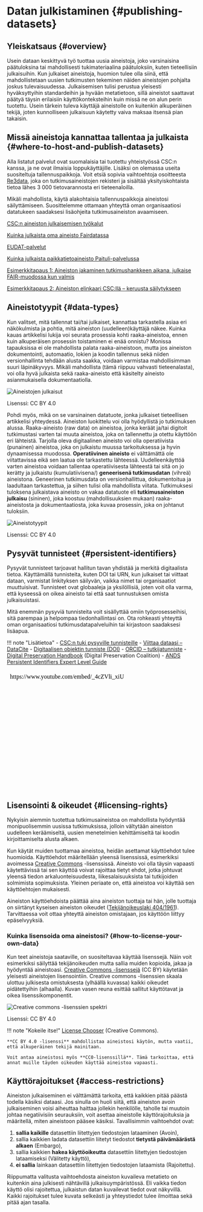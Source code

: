 # Datan julkistaminen {#publishing-datasets}

## Yleiskatsaus {#overview}

Usein dataan keskittyvä työ tuottaa uusia aineistoja, joko varsinaisina päätuloksina tai mahdollisesti tukimateriaalina päätuloksiin, kuten tieteellisiin julkaisuihin. Kun julkaiset aineistoja, huomion tulee olla siinä, että mahdollistetaan uusien tutkimusten tekeminen näiden aineistojen pohjalta joskus tulevaisuudessa. Julkaisemisen tulisi perustua yleisesti hyväksyttyihin standardeihin ja hyvään metatietoon, sillä aineistot saattavat päätyä täysin erilaisiin käyttökonteksteihin kuin missä ne on alun perin tuotettu. Usein tärkein tuleva käyttäjä aineistolle on kuitenkin alkuperäinen tekijä, joten kunnolliseen julkaisuun käytetty vaiva maksaa itsensä pian takaisin.

## Missä aineistoja kannattaa tallentaa ja julkaista {#where-to-host-and-publish-datasets}

Alla listatut palvelut ovat suomalaisia tai tuotettu yhteistyössä CSC:n kanssa, ja ne ovat ilmaisia loppukäyttäjille. Lisäksi on olemassa useita suositeltuja tallennuspaikkoja. Voit etsiä sopivia vaihtoehtoja osoitteesta [Re3data](https://www.re3data.org/), joka on tutkimusaineistojen rekisteri ja sisältää yksityiskohtaista tietoa lähes 3 000 tietovarannosta eri tieteenaloilla.

Mikäli mahdollista, käytä alakohtaisia tallennuspaikkoja aineistosi säilyttämiseen. Suosittelemme ottamaan yhteyttä oman organisaatiosi datatukeen saadaksesi lisäohjeita tutkimusaineiston avaamiseen.

[CSC:n aineiston julkaisemisen työkalut](https://research.csc.fi/en/service-catalog#open)

[Kuinka julkaista oma aineisto Fairdatassa](https://www.fairdata.fi/en/user-guides/fairdata-quick-guide/)

[EUDAT-palvelut](https://www.eudat.eu/)

[Kuinka julkaista paikkatietoaineisto Paituli-palvelussa](https://paituli.csc.fi/opendata.html)

[Esimerkkitapaus 1: Aineiston jakaminen tutkimushankkeen aikana, julkaise FAIR-muodossa kun valmis](https://research.csc.fi/example-case-1)

[Esimerkkitapaus 2: Aineiston elinkaari CSC:llä – keruusta säilytykseen](https://research.csc.fi/example-case-2)

## Aineistotyypit {#data-types}

Kun valitset, mitä tallennat tai/tai julkaiset, kannattaa tarkastella asiaa eri näkökulmista ja pohtia, mitä aineiston (uudelleen)käyttäjä näkee. Kuinka kauas artikkelisi lukija voi seurata prosessia kohti raaka-aineistoa, ennen kuin alkuperäisen prosessin toistaminen ei enää onnistu? Monissa tapauksissa ei ole mahdollista palata raaka-aineistoon, mutta jos aineiston dokumentointi, automaatio, lokien ja koodin tallennus sekä niiden versionhallinta tehdään alusta saakka, voidaan varmistaa mahdollisimman suuri läpinäkyvyys. Mikäli mahdollista (tämä riippuu vahvasti tieteenalasta), voi olla hyvä julkaista sekä raaka-aineisto että käsitelty aineisto asianmukaisella dokumentaatiolla.

![Aineistojen julkaisut](../../img/data-publications.png "Datan tyypit tekijän ja lukijan näkökulmasta")

Lisenssi: CC BY 4.0

Pohdi myös, mikä on se varsinainen datatuote, jonka julkaiset tieteellisen artikkelisi yhteydessä. Aineiston luokittelu voi olla hyödyllistä jo tutkimuksen alussa. Raaka-aineisto (raw data) on aineistoa, jonka keräät ja/tai digitoit tutkimustasi varten tai muuta aineistoa, joka on tallennettu ja otettu käyttöön eri lähteistä. Tarjolla oleva digitaalinen aineisto voi olla operatiivista (punainen) aineistoa, joka on julkaistu muussa tarkoituksessa ja hyvin dynaamisessa muodossa. **Operatiivinen aineisto** ei välttämättä ole viitattavissa eikä sen laatua ole tarkastettu lähteessä. Uudelleenkäyttöä varten aineistoa voidaan tallentaa operatiivisesta lähteestä tai sitä on jo kerätty ja julkaistu (kumulatiivisena/) **geneerisenä tutkimusdatan** (vihreä) aineistona. Geneerinen tutkimusdata on versionhallittua, dokumentoitua ja laadultaan tarkastettua, ja siihen tulisi olla mahdollista viitata. Tutkimuksesi tuloksena julkaistava aineisto on vakaa datatuote eli **tutkimusaineiston julkaisu** (sininen), joka koostuu (mahdollisuuksien mukaan) raaka-aineistosta ja dokumentaatiosta, joka kuvaa prosessin, joka on johtanut tuloksiin.

![Aineistotyypit](../../img/data_types.png "Operatiivinen data, geneerinen tutkimusdata ja tutkimusaineiston julkaisu")

Lisenssi: CC BY 4.0

## Pysyvät tunnisteet {#persistent-identifiers}

Pysyvät tunnisteet tarjoavat hallitun tavan yhdistää ja merkitä digitaalista tietoa. Käyttämällä tunnisteita, kuten DOI tai URN, kun julkaiset tai viittaat dataan, varmistat linkityksen säilyvän, vaikka nimet tai organisaatiot muuttuisivat. Tunnisteet ovat globaaleja ja yksilöllisiä, joten voit olla varma, että kyseessä on oikea aineisto tai että saat tunnustuksen omista julkaisuistasi.

Mitä enemmän pysyviä tunnisteita voit sisällyttää omiin työprosesseihisi, sitä parempaa ja helpompaa tiedonhallintasi on. Ota rohkeasti yhteyttä oman organisaatiosi tutkimusdatapalveluihin tai kirjastoon saadaksesi lisäapua.

!!! note "Lisätietoa"
    - [CSC:n tuki pysyville tunnisteille](https://wiki.eduuni.fi/x/9ZRYH)
    - [Viittaa dataasi – DataCite](https://datacite.org/cite-your-data.html)
    - [Digitaalisen objektin tunniste (DOI)](https://www.doi.org/)
    - [ORCID – tutkijatunniste](https://researcheridentifier.fi/)
    - [Digital Preservation Handbook](https://www.dpconline.org/handbook/technical-solutions-and-tools/persistent-identifiers) (Digital Preservation Coalition)
    - [ANDS Persistent Identifiers Expert Level Guide](https://www.ands.org.au/guides/persistent-identifiers-expert)

<iframe allow="autoplay; encrypted-media" allowfullscreen="" frameborder="0" height="315" srcdoc="https://www.youtube.com/embed/_4cZVli_xiU" title="Manage well and get preserved – 3. Persistent identifiers" width="560"></iframe>

## Lisensointi & oikeudet {#licensing-rights}

Nykyisin aiemmin tuotettua tutkimusaineistoa on mahdollista hyödyntää monipuolisemmin uusissa tutkimuksissa, jolloin vältytään aineiston uudelleen keräämiseltä, uusien menetelmien kehittämiseltä tai koodin kirjoittamiselta alusta alkaen.

Kun käytät muiden tuottamaa aineistoa, heidän asettamat käyttöehdot tulee huomioida. Käyttöehdot määritellään yleensä lisenssissä, esimerkiksi avoimessa [Creative Commons](https://creativecommons.org/licenses/) -lisenssissä. Aineisto voi olla täysin vapaasti käytettävissä tai sen käyttöä voivat rajoittaa tietyt ehdot, jotka johtuvat yleensä tiedon arkaluonteisuudesta, liikesalaisuuksista tai tutkijoiden solmimista sopimuksista. Yleinen periaate on, että aineistoa voi käyttää sen käyttöehtojen mukaisesti.

Aineiston käyttöehdoista päättää aina aineiston tuottaja tai hän, jolle tuottaja on siirtänyt kyseisen aineiston oikeudet ([Tekijänoikeuslaki 404/1961](https://www.finlex.fi/en/legislation/translations/1961/eng/404)). Tarvittaessa voit ottaa yhteyttä aineiston omistajaan, jos käyttöön liittyy epäselvyyksiä.

### Kuinka lisensoida oma aineistosi? {#how-to-license-your-own-data}

Kun teet aineistoja saataville, on suositeltavaa käyttää lisenssejä. Näin voit esimerkiksi säilyttää tekijänoikeuden mutta sallia muiden kopioida, jakaa ja hyödyntää aineistoasi. [Creative Commons -lisenssejä](https://creativecommons.org/licenses/) (CC BY) käytetään yleisesti aineistojen lisensointiin. Creative commons -lisenssien skaala ulottuu julkisesta omistuksesta (ylhäällä kuvassa) kaikki oikeudet pidätettyihin (alhaalla). Kuvan vasen reuna esittää sallitut käyttötavat ja oikea lisenssikomponentit.

![Creative commons -lisenssien spektri](../../img/Creative_commons_license_spectrum.png "Creative commons license spectrum")

Lisenssi: CC BY 4.0

!!! note "Kokeile itse!"
    [License Chooser](https://creativecommons.org/choose/) (Creative Commons).

    **CC BY 4.0 -lisenssi** mahdollistaa aineistosi käytön, mutta vaatii, että alkuperäinen tekijä mainitaan.

    Voit antaa aineistosi myös **CC0-lisenssillä**. Tämä tarkoittaa, että annat muille täyden oikeuden käyttää aineistoa vapaasti.

## Käyttörajoitukset {#access-restrictions}

Aineiston julkaiseminen ei välttämättä tarkoita, että kaikkien pitää päästä todella käsiksi dataasi. Jos sinulla on huoli siitä, että aineiston avoin julkaiseminen voisi aiheuttaa haittaa jollekin henkilölle, taholle tai muutoin johtaa negatiivisiin seurauksiin, voit asettaa aineistolle käyttörajoituksia ja määritellä, miten aineistoon pääsee käsiksi. Tavallisimmin vaihtoehdot ovat:

1. **sallia kaikille** datasettiin liitettyjen tiedostojen lataaminen (Avoin),
1. sallia kaikkien ladata datasettiin liitetyt tiedostot **tietystä päivämäärästä alkaen** (Embargo),
1. sallia kaikkien **hakea käyttöoikeutta** datasettiin liitettyjen tiedostojen lataamiseksi (Välitetty käyttö),
1. **ei sallia** lainkaan datasettiin liitettyjen tiedostojen lataamista (Rajoitettu).

Riippumatta valitusta vaihtoehdosta aineiston kuvaileva metatieto on kuitenkin aina julkisesti nähtävillä julkaisuympäristössä. Eli vaikka tiedon käyttö olisi rajoitettua, julkaistun datan kuvailevat tiedot ovat näkyvillä. Kaikki rajoitukset tulee kuvata selkeästi ja yhteystiedot tulee ilmoittaa sekä pitää ajan tasalla.